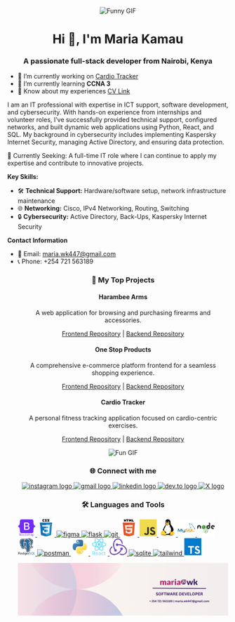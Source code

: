 
<p align="center">
<img src="https://media.giphy.com/media/Ws6T5PN7wHv3cY8xy8/giphy.gif" alt="Funny GIF" />
</p>

<h1 align="center">Hi 👋, I'm Maria Kamau</h1>
<h3 align="center">A passionate full-stack developer from Nairobi, Kenya</h3>

- 🔭 I’m currently working on [Cardio Tracker](https://github.com/mwanjiru12/CardioTracker)
- 🌱 I’m currently learning **CCNA 3**
- 📄 Know about my experiences [CV Link](https://drive.google.com/drive/folders/1EoQEe4XGV4aZh3RirhYCM89UHGxFy1F_)


<p align="left">I am an IT professional with expertise in ICT support, software development, and cybersecurity. With hands-on experience from internships and volunteer roles, I’ve successfully provided technical support, configured networks, and built dynamic web applications using Python, React, and SQL. My background in cybersecurity includes implementing Kaspersky Internet Security, managing Active Directory, and ensuring data protection.</p>

<p align="left">🌟 Currently Seeking: A full-time IT role where I can continue to apply my expertise and contribute to innovative projects.</p>

<p align="left"><strong>Key Skills:</strong></p>
<ul>
<li>🛠️ <strong>Technical Support:</strong> Hardware/software setup, network infrastructure maintenance</li>
<li>🌐 <strong>Networking:</strong> Cisco, IPv4 Networking, Routing, Switching</li>
<li>🔒 <strong>Cybersecurity:</strong> Active Directory, Back-Ups, Kaspersky Internet Security</li>
</ul>

<p align="left"><strong>Contact Information</strong></p>
<ul>
<li>📧 Email: <a href="mailto:maria.wk447@gmail.com">maria.wk447@gmail.com</a></li>
<li>📞 Phone: +254 721 563189</li>
  

<h3 align="center">🌟 My Top Projects</h3>
<div align="center">
  <div>
    <h4>Harambee Arms</h4>
    <p>A web application for browsing and purchasing firearms and accessories.</p>
    <a href="https://github.com/iankuria668/harambee-arms-group-10-project">Frontend Repository</a> | 
    <a href="https://github.com/iankuria668/harambeearmbackend">Backend Repository</a>
  </div>

  <div>
    <h4>One Stop Products</h4>
    <p>A comprehensive e-commerce platform frontend for a seamless shopping experience.</p>
    <a href="https://github.com/Rhoda-NM/OneStopShop-Frontend">Frontend Repository</a> | 
    <a href="https://github.com/Rhoda-NM/OneStopShop-Project">Backend Repository</a>
  </div>

  <div>
    <h4>Cardio Tracker</h4>
    <p>A personal fitness tracking application focused on cardio-centric exercises.</p>
    <a href="https://github.com/mwanjiru12/CardioTracker">Frontend Repository</a> | 
    <a href="https://github.com/mwanjiru12/CardioTrackerBackend">Backend Repository</a>
  </div>
</div>

<!-- Add a fun GIF here -->
<p align="center">
  <img src="https://media.giphy.com/media/your-fun-gif-url.gif" alt="Fun GIF" width="300"/>
</p>

<h3 align="center">🌐 Connect with me</h3>
<div align="center">
  <a href="https://www.instagram.com/m.a.r.u.c.i/" target="_blank">
    <img src="https://img.shields.io/static/v1?message=Instagram&logo=instagram&label=&color=E4405F&logoColor=white&labelColor=&style=for-the-badge" height="35" alt="instagram logo"  />
  </a>
  <a href="mailto:maria.wk447@gmail.com" target="_blank">
    <img src="https://img.shields.io/static/v1?message=Gmail&logo=gmail&label=&color=D14836&logoColor=white&labelColor=&style=for-the-badge" height="35" alt="gmail logo"  />
  </a>
  <a href="https://www.linkedin.com/in/mkwanjiru12" target="_blank">
    <img src="https://img.shields.io/static/v1?message=LinkedIn&logo=linkedin&label=&color=0077B5&logoColor=white&labelColor=&style=for-the-badge" height="35" alt="linkedin logo"  />
  </a>
  <a href="https://dev.to/mwanjiru12" target="_blank">
    <img src="https://img.shields.io/static/v1?message=Dev.to&logo=dev.to&label=&color=0A0A0A&logoColor=white&labelColor=&style=for-the-badge" height="35" alt="dev.to logo"  />
  </a>
   <a href="https://x.com/mariawkcodes" target="_blank">
    <img src="https://img.shields.io/static/v1?message=X&logo=x&label=&color=1DA1F2&logoColor=white&labelColor=&style=for-the-badge" height="35" alt="X logo"  />
  </a>
</div>

<h3 align="center"> 🛠️ Languages and Tools</h3>
<p align="left"> 
<a href="https://getbootstrap.com" target="_blank" rel="noreferrer"> <img src="https://raw.githubusercontent.com/devicons/devicon/master/icons/bootstrap/bootstrap-plain-wordmark.svg" alt="bootstrap" width="40" height="40"/> </a> 
<a href="https://www.w3schools.com/css/" target="_blank" rel="noreferrer"> <img src="https://raw.githubusercontent.com/devicons/devicon/master/icons/css3/css3-original-wordmark.svg" alt="css3" width="40" height="40"/> </a> 
<a href="https://www.figma.com/" target="_blank" rel="noreferrer"> <img src="https://www.vectorlogo.zone/logos/figma/figma-icon.svg" alt="figma" width="40" height="40"/> </a> 
<a href="https://flask.palletsprojects.com/" target="_blank" rel="noreferrer"> <img src="https://www.vectorlogo.zone/logos/pocoo_flask/pocoo_flask-icon.svg" alt="flask" width="40" height="40"/> </a> 
<a href="https://git-scm.com/" target="_blank" rel="noreferrer"> <img src="https://www.vectorlogo.zone/logos/git-scm/git-scm-icon.svg" alt="git" width="40" height="40"/> </a> 
<a href="https://www.w3.org/html/" target="_blank" rel="noreferrer"> <img src="https://raw.githubusercontent.com/devicons/devicon/master/icons/html5/html5-original-wordmark.svg" alt="html5" width="40" height="40"/> </a> 
<a href="https://developer.mozilla.org/en-US/docs/Web/JavaScript" target="_blank" rel="noreferrer"> <img src="https://raw.githubusercontent.com/devicons/devicon/master/icons/javascript/javascript-original.svg" alt="javascript" width="40" height="40"/> </a> 
<a href="https://www.linux.org/" target="_blank" rel="noreferrer"> <img src="https://raw.githubusercontent.com/devicons/devicon/master/icons/linux/linux-original.svg" alt="linux" width="40" height="40"/> </a> 
<a href="https://www.mysql.com/" target="_blank" rel="noreferrer"> <img src="https://raw.githubusercontent.com/devicons/devicon/master/icons/mysql/mysql-original-wordmark.svg" alt="mysql" width="40" height="40"/> </a> 
<a href="https://nodejs.org" target="_blank" rel="noreferrer"> <img src="https://raw.githubusercontent.com/devicons/devicon/master/icons/nodejs/nodejs-original-wordmark.svg" alt="nodejs" width="40" height="40"/> </a> 
<a href="https://www.postgresql.org" target="_blank" rel="noreferrer"> <img src="https://raw.githubusercontent.com/devicons/devicon/master/icons/postgresql/postgresql-original-wordmark.svg" alt="postgresql" width="40" height="40"/> </a> 
<a href="https://postman.com" target="_blank" rel="noreferrer"> <img src="https://www.vectorlogo.zone/logos/getpostman/getpostman-icon.svg" alt="postman" width="40" height="40"/> </a> 
<a href="https://www.python.org" target="_blank" rel="noreferrer"> <img src="https://raw.githubusercontent.com/devicons/devicon/master/icons/python/python-original.svg" alt="python" width="40" height="40"/> </a> 
<a href="https://reactjs.org/" target="_blank" rel="noreferrer"> <img src="https://raw.githubusercontent.com/devicons/devicon/master/icons/react/react-original-wordmark.svg" alt="react" width="40" height="40"/> </a> 
<a href="https://redux.js.org" target="_blank" rel="noreferrer"> <img src="https://raw.githubusercontent.com/devicons/devicon/master/icons/redux/redux-original.svg" alt="redux" width="40" height="40"/> </a> 
<a href="https://www.sqlite.org/" target="_blank" rel="noreferrer"> <img src="https://www.vectorlogo.zone/logos/sqlite/sqlite-icon.svg" alt="sqlite" width="40" height="40"/> </a> 
<a href="https://tailwindcss.com/" target="_blank" rel="noreferrer"> <img src="https://www.vectorlogo.zone/logos/tailwindcss/tailwindcss-icon.svg" alt="tailwind" width="40" height="40"/> </a> 
<a href="https://www.typescriptlang.org/" target="_blank" rel="noreferrer"> <img src="https://raw.githubusercontent.com/devicons/devicon/master/icons/typescript/typescript-original.svg" alt="typescript" width="40" height="40"/> </a> 
</p>

![LinkedIn Banner](./assets/linkedin%20banner.png)

